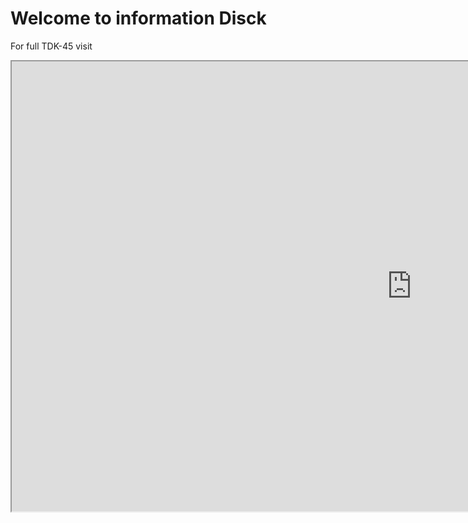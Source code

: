 # Welcome to information Disck

For full TDK-45 visit

<div class="video-wrapper">
<iframe src="https://drive.google.com/file/d/1JjQVRE6vGe8HFqoOUyrcMdlOuvEcWOjW/preview" width="1280" height="720"  allow="autoplay"></iframe>
</div>